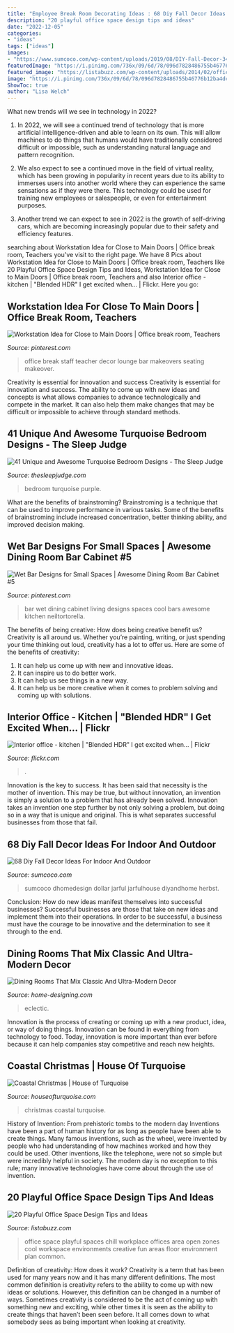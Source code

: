 ```yaml
---
title: "Employee Break Room Decorating Ideas : 68 Diy Fall Decor Ideas For Indoor And Outdoor"
description: "20 playful office space design tips and ideas"
date: "2022-12-05"
categories:
- "ideas"
tags: ["ideas"]
images:
- "https://www.sumcoco.com/wp-content/uploads/2019/08/DIY-Fall-Decor-34.jpg"
featuredImage: "https://i.pinimg.com/736x/09/6d/78/096d7828486755b46776b12ba4dcb797--office-break-room-room-makeovers.jpg"
featured_image: "https://listabuzz.com/wp-content/uploads/2014/02/office-space-17.jpg"
image: "https://i.pinimg.com/736x/09/6d/78/096d7828486755b46776b12ba4dcb797--office-break-room-room-makeovers.jpg"
ShowToc: true
author: "Lisa Welch"
---
```



What new trends will we see in technology in 2022?
1. In 2022, we will see a continued trend of technology that is more artificial intelligence-driven and able to learn on its own. This will allow machines to do things that humans would have traditionally considered difficult or impossible, such as understanding natural language and pattern recognition.
2. We also expect to see a continued move in the field of virtual reality, which has been growing in popularity in recent years due to its ability to immerses users into another world where they can experience the same sensations as if they were there. This technology could be used for training new employees or salespeople, or even for entertainment purposes.

3. Another trend we can expect to see in 2022 is the growth of self-driving cars, which are becoming increasingly popular due to their safety and efficiency features.

	

		
searching about Workstation Idea for Close to Main Doors | Office break room, Teachers you've visit to the right page. We have 8 Pics about Workstation Idea for Close to Main Doors | Office break room, Teachers like 20 Playful Office Space Design Tips and Ideas, Workstation Idea for Close to Main Doors | Office break room, Teachers and also Interior office - kitchen | &quot;Blended HDR&quot; I get excited when… | Flickr. Here you go:
		
    
## Workstation Idea For Close To Main Doors | Office Break Room, Teachers

<img loading=lazy src="https://i.pinimg.com/736x/09/6d/78/096d7828486755b46776b12ba4dcb797--office-break-room-room-makeovers.jpg" onerror="this.onerror=null;this.src='https://tse2.mm.bing.net/th?id=OIP.hZtW7rGrFwcUdOLksH5amgEgDY&amp;pid=15.1';" alt="Workstation Idea for Close to Main Doors | Office break room, Teachers">

_Source: pinterest.com_

>office break staff teacher decor lounge bar makeovers seating makeover. 

	

Creativity is essential for innovation and success
Creativity is essential for innovation and success. The ability to come up with new ideas and concepts is what allows companies to advance technologically and compete in the market. It can also help them make changes that may be difficult or impossible to achieve through standard methods.

    
## 41 Unique And Awesome Turquoise Bedroom Designs - The Sleep Judge

<img loading=lazy src="https://www.thesleepjudge.com/wp-content/uploads/2017/12/Cute.jpg" onerror="this.onerror=null;this.src='https://tse1.mm.bing.net/th?id=OIP.7FGDKnemdaKGX50TLxQSEQHaHy&amp;pid=15.1';" alt="41 Unique and Awesome Turquoise Bedroom Designs - The Sleep Judge">

_Source: thesleepjudge.com_

>bedroom turquoise purple. 

	

What are the benefits of brainstroming?
Brainstroming is a technique that can be used to improve performance in various tasks. Some of the benefits of brainstroming include increased concentration, better thinking ability, and improved decision making.

    
## Wet Bar Designs For Small Spaces | Awesome Dining Room Bar Cabinet #5

<img loading=lazy src="https://i.pinimg.com/originals/5e/c3/84/5ec3845033ec3239ae3afa5ea992243e.jpg" onerror="this.onerror=null;this.src='https://tse2.mm.bing.net/th?id=OIP._AMjwmeM-Qv0UfrbIuYyFwHaLm&amp;pid=15.1';" alt="Wet Bar Designs for Small Spaces | Awesome Dining Room Bar Cabinet #5">

_Source: pinterest.com_

>bar wet dining cabinet living designs spaces cool bars awesome kitchen neiltortorella. 

	

The benefits of being creative: How does being creative benefit us?
Creativity is all around us. Whether you’re painting, writing, or just spending your time thinking out loud, creativity has a lot to offer us. Here are some of the benefits of creativity: 
1. It can help us come up with new and innovative ideas.
2. It can inspire us to do better work.
3. It can help us see things in a new way.
4. It can help us be more creative when it comes to problem solving and coming up with solutions.

    
## Interior Office - Kitchen | &quot;Blended HDR&quot; I Get Excited When… | Flickr

<img loading=lazy src="https://c2.staticflickr.com/4/3383/3233806191_c73f3c2f27_z.jpg?zz=1" onerror="this.onerror=null;this.src='https://tse4.mm.bing.net/th?id=OIP.IR-4hB7Zj732xEfDQYdICQHaE8&amp;pid=15.1';" alt="Interior office - kitchen | &quot;Blended HDR&quot; I get excited when… | Flickr">

_Source: flickr.com_

>. 

	

Innovation is the key to success. It has been said that necessity is the mother of invention. This may be true, but without innovation, an invention is simply a solution to a problem that has already been solved. Innovation takes an invention one step further by not only solving a problem, but doing so in a way that is unique and original. This is what separates successful businesses from those that fail.

    
## 68 Diy Fall Decor Ideas For Indoor And Outdoor

<img loading=lazy src="https://www.sumcoco.com/wp-content/uploads/2019/08/DIY-Fall-Decor-34.jpg" onerror="this.onerror=null;this.src='https://tse3.mm.bing.net/th?id=OIP.vT99HFCkRKgpJPxnQ-NK8QHaLG&amp;pid=15.1';" alt="68 Diy Fall Decor Ideas For Indoor And Outdoor">

_Source: sumcoco.com_

>sumcoco dhomedesign dollar jarful jarfulhouse diyandhome herbst. 

	

Conclusion: How do new ideas manifest themselves into successful businesses?
Successful businesses are those that take on new ideas and implement them into their operations. In order to be successful, a business must have the courage to be innovative and the determination to see it through to the end.

    
## Dining Rooms That Mix Classic And Ultra-Modern Decor

<img loading=lazy src="http://cdn.home-designing.com/wp-content/uploads/2016/02/eclectic-era-dining-room-ideas-1024x1050.jpg" onerror="this.onerror=null;this.src='https://tse3.mm.bing.net/th?id=OIP.zo4apG-JTZBOR9u87W-yIAHaHm&amp;pid=15.1';" alt="Dining Rooms That Mix Classic And Ultra-Modern Decor">

_Source: home-designing.com_

>eclectic. 

	

Innovation is the process of creating or coming up with a new product, idea, or way of doing things. Innovation can be found in everything from technology to food. Today, innovation is more important than ever before because it can help companies stay competitive and reach new heights.

    
## Coastal Christmas | House Of Turquoise

<img loading=lazy src="http://houseofturquoise.com/wp-content/uploads/2014/12/coastalchristmaslivingroom-7.jpg" onerror="this.onerror=null;this.src='https://tse3.mm.bing.net/th?id=OIP.6W70-rQwDIPMcUM30EbbrgHaLN&amp;pid=15.1';" alt="Coastal Christmas | House of Turquoise">

_Source: houseofturquoise.com_

>christmas coastal turquoise. 

	

History of Invention: From prehistoric tombs to the modern day
Inventions have been a part of human history for as long as people have been able to create things. Many famous inventions, such as the wheel, were invented by people who had understanding of how machines worked and how they could be used. Other inventions, like the telephone, were not so simple but were incredibly helpful in society. The modern day is no exception to this rule; many innovative technologies have come about through the use of invention.

    
## 20 Playful Office Space Design Tips And Ideas

<img loading=lazy src="https://listabuzz.com/wp-content/uploads/2014/02/office-space-17.jpg" onerror="this.onerror=null;this.src='https://tse2.mm.bing.net/th?id=OIP.eFKljNlF7DUXbp2QNSBSdgHaEK&amp;pid=15.1';" alt="20 Playful Office Space Design Tips and Ideas">

_Source: listabuzz.com_

>office space playful spaces chill workplace offices area open zones cool workspace environments creative fun areas floor environment plan common. 

	

Definition of creativity: How does it work?
Creativity is a term that has been used for many years now and it has many different definitions. The most common definition is creativity refers to the ability to come up with new ideas or solutions. However, this definition can be changed in a number of ways. Sometimes creativity is considered to be the act of coming up with something new and exciting, while other times it is seen as the ability to create things that haven’t been seen before. It all comes down to what somebody sees as being important when looking at creativity.

